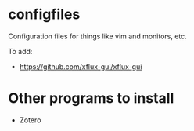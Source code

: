 configfiles
===========

Configuration files for things like vim and monitors, etc.

To add:
* https://github.com/xflux-gui/xflux-gui

Other programs to install
======
* Zotero
